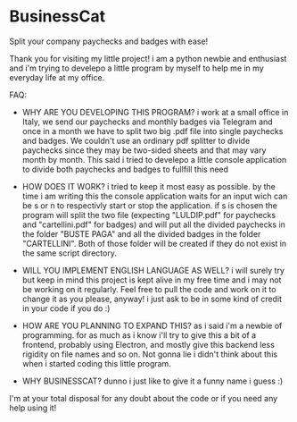# BusinessCat
Split your company paychecks and badges with ease!

Thank you for visiting my little project! i am a python newbie and enthusiast and i'm trying to develepo a little program by myself to help me in my everyday life at my office.

FAQ:

- WHY ARE YOU DEVELOPING THIS PROGRAM?
i work at a small office in Italy, we send our paychecks and monthly badges via Telegram and once in a month we have to split two big .pdf file into single paychecks and badges. We couldn't use an ordinary pdf splitter to divide paychecks since they may be two-sided sheets and that may vary month by month. This said i tried to develepo a little console application to divide both paychecks and badges to fullfill this need

- HOW DOES IT WORK?
i tried to keep it most easy as possible. by the time i am writing this the console application waits for an input wich can be s or n to respectivly start or stop the application. if s is chosen the program will split the two file (expecting "LULDIP.pdf" for paychecks and "cartellini.pdf" for badges) and will put all the divided paychecks in the folder "BUSTE PAGA" and all the divided badges in the folder "CARTELLINI". Both of those folder will be created if they do not exist in the same script directory.

- WILL YOU IMPLEMENT ENGLISH LANGUAGE AS WELL?
i will surely try but keep in mind this project is kept alive in my free time and i may not be working on it regularly. Feel free to pull the code and work on it to change it as you please, anyway! i just ask to be in some kind of credit in your code if you do :)

- HOW ARE YOU PLANNING TO EXPAND THIS?
as i said i'm a newbie of programming. for as much as i know i'll try to give this a bit of a frontend, probably using Electron, and mostly give this backend less rigidity on file names and so on. Not gonna lie i didn't think about this when i started coding this little program.

- WHY BUSINESSCAT?
dunno i just like to give it a funny name i guess :)


I'm at your total disposal for any doubt about the code or if you need any help using it! 
